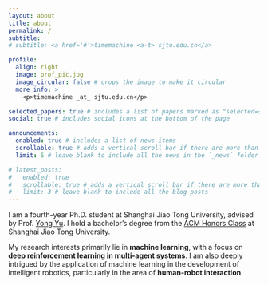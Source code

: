 ```yaml
---
layout: about
title: about
permalink: /
subtitle:
# subtitle: <a href='#'>timemachine <a-t> sjtu.edu.cn</a>

profile:
  align: right
  image: prof_pic.jpg
  image_circular: false # crops the image to make it circular
  more_info: >
    <p>timemachine _at_ sjtu.edu.cn</p>

selected_papers: true # includes a list of papers marked as "selected={true}"
social: true # includes social icons at the bottom of the page

announcements:
  enabled: true # includes a list of news items
  scrollable: true # adds a vertical scroll bar if there are more than 3 news items
  limit: 5 # leave blank to include all the news in the `_news` folder

# latest_posts:
#   enabled: true
#   scrollable: true # adds a vertical scroll bar if there are more than 3 new posts items
#   limit: 3 # leave blank to include all the blog posts
---
```


I am a fourth-year Ph.D. student at Shanghai Jiao Tong University, advised by Prof. [Yong Yu](https://apex.sjtu.edu.cn/members/yyu). I hold a bachelor’s degree from the [ACM Honors Class](https://acm.sjtu.edu.cn/home) at Shanghai Jiao Tong University.

My research interests primarily lie in **machine learning**, with a focus on **deep reinforcement learning in multi-agent systems**. I am also deeply intrigued by the application of machine learning in the development of intelligent robotics, particularly in the area of **human-robot interaction**.
